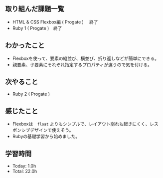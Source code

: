 ## 取り組んだ課題一覧
- HTML & CSS Flexbox編 ( Progate ) 　終了
- Ruby 1 ( Progate )　終了
## わかったこと
- Flexboxを使って、要素の縦並び、横並び、折り返しなどが簡単にできる。 
- 親要素、子要素にそれぞれ指定するプロパティが違うので気を付ける。
## 次やること
- Ruby 2 ( Progate )
## 感じたこと
- Flexboxは　```float``` よりもシンプルで、レイアウト崩れも起きにくく、レスポンシブデザインで使えそう。
- Rubyの基礎学習から始めました。
## 学習時間
- Today: 1.0h
- Total: 22.0h
